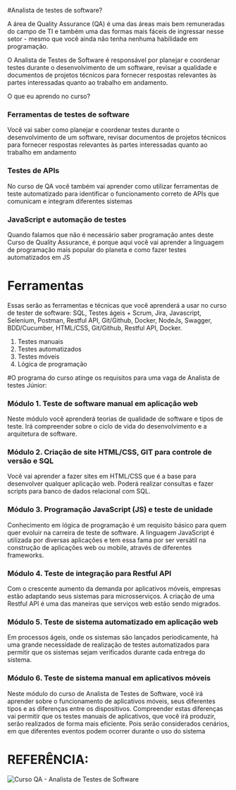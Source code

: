 #Analista de testes de software?

A área de Quality Assurance (QA) é uma das áreas mais bem remuneradas do campo de TI e também uma das formas mais fáceis de ingressar nesse setor - mesmo que você ainda não tenha nenhuma habilidade em programação.

O Analista de Testes de Software é responsável por planejar e coordenar testes durante o desenvolvimento de um software, revisar a qualidade e documentos de projetos técnicos para fornecer respostas relevantes às partes interessadas quanto ao trabalho em andamento.

O que eu aprendo no curso?

### Ferramentas de testes de software
Você vai saber como planejar e coordenar testes durante o desenvolvimento de um software, revisar documentos de projetos técnicos para fornecer respostas relevantes às partes interessadas quanto ao trabalho em andamento

### Testes de APIs
No curso de QA você também vai aprender como utilizar ferramentas de teste automatizado para identificar o funcionamento correto de APIs que comunicam e integram diferentes sistemas

### JavaScript e automação de testes
Quando falamos que não é necessário saber programação antes deste Curso de Quality Assurance, é porque aqui você vai aprender a linguagem de programação mais popular do planeta e como fazer testes automatizados em JS

# Ferramentas
Essas serão as ferramentas e técnicas que você aprenderá a usar no curso de tester de software:
SQL, Testes ágeis + Scrum, Jira, Javascript, Selenium, Postman, Restful API, Git/Github, Docker, NodeJs, Swagger, BDD/Cucumber, HTML/CSS, Git/Github, Restful API, Docker.

1. Testes manuais
2. Testes automatizados
3. Testes móveis
4. Lógica de programação

#O programa do curso atinge os requisitos para uma vaga de Analista de testes Júnior:


### Módulo 1. Teste de software manual em aplicação web 
Neste módulo você aprenderá teorias de qualidade de software e tipos de teste. Irá compreender sobre o ciclo de vida do desenvolvimento e a arquitetura de software.


### Módulo 2. Criação de site HTML/CSS, GIT para controle de versão e SQL 
Você vai aprender a fazer sites em HTML/CSS que é a base para desenvolver qualquer aplicação web. Poderá realizar consultas e fazer scripts para banco de dados relacional com SQL.


### Módulo 3. Programação JavaScript (JS) e teste de unidade 
Conhecimento em lógica de programação é um requisito básico para quem quer evoluir na carreira de teste de software. A linguagem JavaScript é utilizada por diversas aplicações e tem essa fama por ser versátil na construção de aplicações web ou mobile, através de diferentes frameworks.

### Módulo 4. Teste de integração para Restful API
Com o crescente aumento da demanda por aplicativos móveis, empresas estão adaptando seus sistemas para microsserviços. A criação de uma Restful API é uma das maneiras que serviços web estão sendo migrados.


### Módulo 5. Teste de sistema automatizado em aplicação web 
Em processos ágeis, onde os sistemas são lançados periodicamente, há uma grande necessidade de realização de testes automatizados para permitir que os sistemas sejam verificados durante cada entrega do sistema.


### Módulo 6. Teste de sistema manual em aplicativos móveis 
Neste módulo do curso de Analista de Testes de Software, você irá aprender sobre o funcionamento de aplicativos móveis, seus diferentes tipos e as diferenças entre os dispositivos. Compreender estas diferenças vai permitir que os testes manuais de aplicativos, que você irá produzir, serão realizados de forma mais eficiente. Pois serão considerados cenários, em que diferentes eventos podem ocorrer durante o uso do sistema

# REFERÊNCIA:

![Curso QA - Analista de Testes de Software](https://promo.ultima.school/qa)



